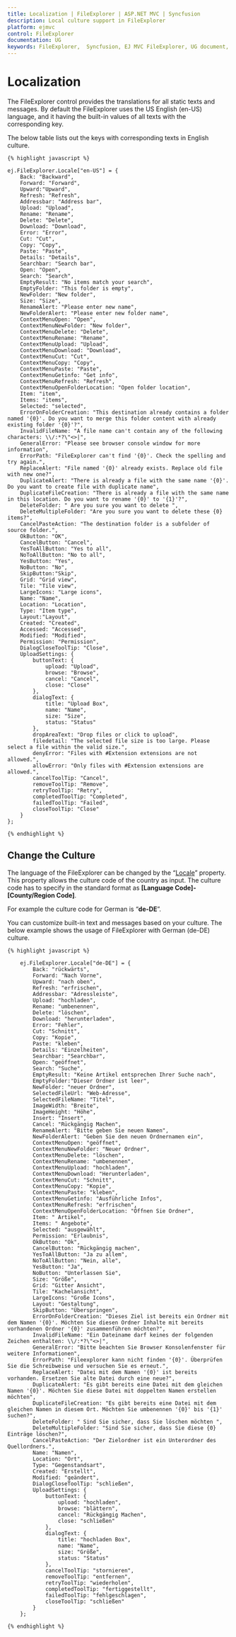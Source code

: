 ```yaml
---
title: Localization | FileExplorer | ASP.NET MVC | Syncfusion
description: Local culture support in FileExplorer
platform: ejmvc
control: FileExplorer
documentation: UG
keywords: FileExplorer,  Syncfusion, EJ MVC FileExplorer, UG document, Localization
---
```

# Localization

The FileExplorer control provides the translations for all static texts and messages. By default the FileExplorer uses the US English (en-US) language, and it having the built-in values of all texts with the corresponding key.

The below table lists out the keys with corresponding texts in English culture.
    
    {% highlight javascript %}
    
    ej.FileExplorer.Locale["en-US"] = {
	    Back: "Backward",
        Forward: "Forward",
        Upward:"Upward",
        Refresh: "Refresh",
        Addressbar: "Address bar",
        Upload: "Upload",
        Rename: "Rename",
        Delete: "Delete",
        Download: "Download",
        Error: "Error",
        Cut: "Cut",
        Copy: "Copy",
        Paste: "Paste",
        Details: "Details",
        Searchbar: "Search bar",
        Open: "Open",
        Search: "Search",
		EmptyResult: "No items match your search",
        EmptyFolder: "This folder is empty",
        NewFolder: "New folder",
        Size: "Size",
        RenameAlert: "Please enter new name",
        NewFolderAlert: "Please enter new folder name",        
        ContextMenuOpen: "Open",
        ContextMenuNewFolder: "New folder",
        ContextMenuDelete: "Delete",
        ContextMenuRename: "Rename",
        ContextMenuUpload: "Upload",
        ContextMenuDownload: "Download",
        ContextMenuCut: "Cut",
        ContextMenuCopy: "Copy",
        ContextMenuPaste: "Paste",
        ContextMenuGetinfo: "Get info",
        ContextMenuRefresh: "Refresh",
        ContextMenuOpenFolderLocation: "Open folder location",
        Item: "item",
        Items: "items",
        Selected: "selected",
        ErrorOnFolderCreation: "This destination already contains a folder named '{0}'. Do you want to merge this folder content with already existing folder '{0}'?",
        InvalidFileName: "A file name can't contain any of the following characters: \\/:*?\"<>|",
        GeneralError: "Please see browser console window for more information",
        ErrorPath: "FileExplorer can't find '{0}'. Check the spelling and try again.",
        ReplaceAlert: "File named '{0}' already exists. Replace old file with new one?",
        DuplicateAlert: "There is already a file with the same name '{0}'. Do you want to create file with duplicate name",
        DuplicateFileCreation: "There is already a file with the same name in this location. Do you want to rename '{0}' to '{1}'?",
        DeleteFolder: " Are you sure you want to delete ",
        DeleteMultipleFolder: "Are you sure you want to delete these {0} items?",
        CancelPasteAction: "The destination folder is a subfolder of source folder.",
        OkButton: "OK",
        CancelButton: "Cancel",
        YesToAllButton: "Yes to all",
        NoToAllButton: "No to all",
        YesButton: "Yes",
        NoButton: "No",
        SkipButton:"Skip",
        Grid: "Grid view",
        Tile: "Tile view",
        LargeIcons: "Large icons",
        Name: "Name",
        Location: "Location",
        Type: "Item type",
        Layout:"Layout",
        Created: "Created",
        Accessed: "Accessed",
        Modified: "Modified",
        Permission: "Permission",
        DialogCloseToolTip: "Close",
        UploadSettings: {
            buttonText: {
                upload: "Upload",
                browse: "Browse",
                cancel: "Cancel",
                close: "Close"
            },
            dialogText: {
                title: "Upload Box",
                name: "Name",
                size: "Size",
                status: "Status"
            },
            dropAreaText: "Drop files or click to upload",
            filedetail: "The selected file size is too large. Please select a file within the valid size.",
            denyError: "Files with #Extension extensions are not allowed.",
            allowError: "Only files with #Extension extensions are allowed.",
            cancelToolTip: "Cancel",
            removeToolTip: "Remove",
            retryToolTip: "Retry",
            completedToolTip: "Completed",
            failedToolTip: "Failed",
            closeToolTip: "Close"
        }
    };
        
    {% endhighlight %}
    
## Change the Culture

The language of the FileExplorer can be changed by the “[Locale](http://help.syncfusion.com/js/api/ejfileexplorer#members:locale)” property. This property allows the culture code of the country as input. The culture code has to specify in the standard format as **[Language Code]-[County/Region Code]**.

For example the culture code for German is “**de-DE**”.

You can customize built-in text and messages based on your culture. The below example shows the usage of FileExplorer with German (de-DE) culture.
    
    {% highlight javascript %}
    
        ej.FileExplorer.Locale["de-DE"] = {
		    Back: "rückwärts",
            Forward: "Nach Vorne",
            Upward: "nach oben",
            Refresh: "erfrischen",
            Addressbar: "Adressleiste",
            Upload: "hochladen",
            Rename: "umbenennen",
            Delete: "löschen",
            Download: "herunterladen",
            Error: "Fehler",
            Cut: "Schnitt",
            Copy: "Kopie",
            Paste: "kleben",
            Details: "Einzelheiten",
            Searchbar: "Searchbar",
            Open: "geöffnet",
            Search: "Suche",
			EmptyResult: "Keine Artikel entsprechen Ihrer Suche nach",
            EmptyFolder:"Dieser Ordner ist leer",
            NewFolder: "neuer Ordner",
            SelectedFileUrl: "Web-Adresse",
            SelectedFileName: "Titel",
            ImageWidth: "Breite",
            ImageHeight: "Höhe",
            Insert: "Insert",
            Cancel: "Rückgängig Machen",
            RenameAlert: "Bitte geben Sie neuen Namen",
            NewFolderAlert: "Geben Sie den neuen Ordnernamen ein",
            ContextMenuOpen: "geöffnet",
            ContextMenuNewFolder: "Neuer Ordner",
            ContextMenuDelete: "löschen",
            ContextMenuRename: "umbenennen",
            ContextMenuUpload: "hochladen",
            ContextMenuDownload: "Herunterladen",
            ContextMenuCut: "Schnitt",
            ContextMenuCopy: "Kopie",
            ContextMenuPaste: "kleben",
            ContextMenuGetinfo: "Ausführliche Infos",
            ContextMenuRefresh: "erfrischen",
            ContextMenuOpenFolderLocation: "Öffnen Sie Ordner",
            Item: " Artikel",
            Items: " Angebote",
            Selected: "ausgewählt",
            Permission: "Erlaubnis",
            OkButton: "Ok",
            CancelButton: "Rückgängig machen",
            YesToAllButton: "Ja zu allem",
            NoToAllButton: "Nein, alle",
            YesButton: "Ja",
            NoButton: "Unterlassen Sie",
            Size: "Größe",
            Grid: "Gitter Ansicht",
            Tile: "Kachelansicht",
            LargeIcons: "Große Icons",
            Layout: "Gestaltung",
            SkipButton: "Überspringen",
            ErrorOnFolderCreation: "Dieses Ziel ist bereits ein Ordner mit dem Namen '{0}'. Möchten Sie diesen Ordner Inhalte mit bereits vorhandenen Ordner '{0}' zusammenführen möchten?",
			InvalidFileName: "Ein Dateiname darf keines der folgenden Zeichen enthalten: \\/:*?\"<>|",
            GeneralError: "Bitte beachten Sie Browser Konsolenfenster für weitere Informationen",
            ErrorPath: "Fileexplorer kann nicht finden '{0}'. Überprüfen Sie die Schreibweise und versuchen Sie es erneut.",
            ReplaceAlert: "Datei mit dem Namen '{0}' ist bereits vorhanden. Ersetzen Sie alte Datei durch eine neue?",
            DuplicateAlert: "Es gibt bereits eine Datei mit dem gleichen Namen '{0}'. Möchten Sie diese Datei mit doppelten Namen erstellen möchten",
            DuplicateFileCreation: "Es gibt bereits eine Datei mit dem gleichen Namen in diesem Ort. Möchten Sie umbenennen '{0}' bis '{1}' suchen?",
            DeleteFolder: " Sind Sie sicher, dass Sie löschen möchten ",
            DeleteMultipleFolder: "Sind Sie sicher, dass Sie diese {0} Einträge löschen?",
            CancelPasteAction: "Der Zielordner ist ein Unterordner des Quellordners.",
            Name: "Namen",
            Location: "Ort",
            Type: "Gegenstandsart",
            Created: "Erstellt",
            Modified: "geändert",
            DialogCloseToolTip: "schließen",
            UploadSettings: {
                buttonText: {
                    upload: "hochladen",
                    browse: "blättern",
                    cancel: "Rückgängig Machen",
                    close: "schließen"
                },
                dialogText: {
                    title: "hochladen Box",
                    name: "Name",
                    size: "Größe",
                    status: "Status"
                },
                cancelToolTip: "stornieren",
                removeToolTip: "entfernen",
                retryToolTip: "wiederholen",
                completedToolTip: "fertiggestellt",
                failedToolTip: "fehlgeschlagen",
                closeToolTip: "schließen"
            }
        };
            
    {% endhighlight %}
    
